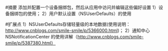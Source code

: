 #摘要
添加并配置一个设备捆绑包，然后从应用中访问并编辑这些偏好设置
1）设备捆绑包的使用；
2）用户默认设置（NSUserDefaults）的使用

#扩展点
1）NSUserDefaults存储轻量级的本地数据(使用说明：http://www.cnblogs.com/smile-smile/p/5366000.html)；
2）通知中心NSNotificationCenter 的使用详解（http://www.cnblogs.com/smile-smile/p/5387380.html）
